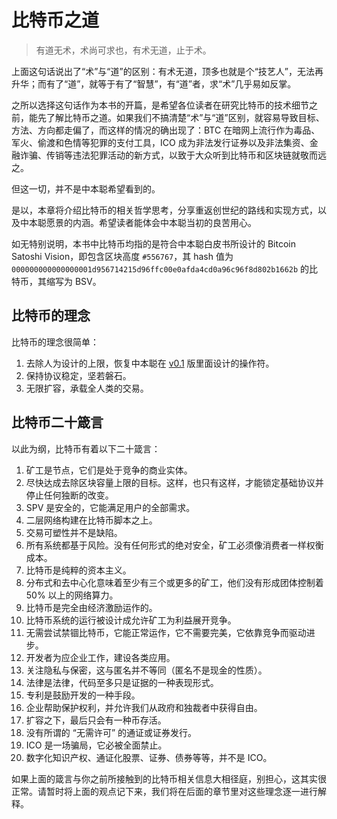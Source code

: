 # 比特币之道

> 有道无术，术尚可求也，有术无道，止于术。

上面这句话说出了“术”与“道”的区别：有术无道，顶多也就是个“技艺人”，无法再升华；而有了“道”，就等于有了“智慧”，有“道”者，求“术”几乎易如反掌。

之所以选择这句话作为本书的开篇，是希望各位读者在研究比特币的技术细节之前，能先了解比特币之道。如果我们不搞清楚“术”与“道”区别，就容易导致目标、方法、方向都走偏了，而这样的情况的确出现了：BTC 在暗网上流行作为毒品、军火、偷渡和色情等犯罪的支付工具，ICO 成为非法发行证券以及非法集资、金融诈骗、传销等违法犯罪活动的新方式，以致于大众听到比特币和区块链就敬而远之。

但这一切，并不是中本聪希望看到的。

是以，本章将介绍比特币的相关哲学思考，分享重返创世纪的路线和实现方式，以及中本聪愿景的内涵。希望读者能体会中本聪当初的良苦用心。

如无特别说明，本书中比特币均指的是符合中本聪白皮书所设计的 Bitcoin Satoshi Vision，即包含区块高度 `#556767`，其 hash 值为 `000000000000000001d956714215d96ffc00e0afda4cd0a96c96f8d802b1662b` 的比特币，其缩写为 BSV。

## 比特币的理念

比特币的理念很简单：

1. 去除人为设计的上限，恢复中本聪在 [v0.1](https://github.com/trottier/original-bitcoin) 版里面设计的操作符。
2. 保持协议稳定，坚若磐石。
3. 无限扩容，承载全人类的交易。

## 比特币二十箴言

以此为纲，比特币有着以下二十箴言：

1. 矿工是节点，它们是处于竞争的商业实体。
1. 尽快达成去除区块容量上限的目标。这样，也只有这样，才能锁定基础协议并停止任何独断的改变。
1. SPV 是安全的，它能满足用户的全部需求。
1. 二层网络构建在比特币脚本之上。
1. 交易可塑性并不是缺陷。
1. 所有系统都基于风险。没有任何形式的绝对安全，矿工必须像消费者一样权衡成本。
1. 比特币是纯粹的资本主义。
1. 分布式和去中心化意味着至少有三个或更多的矿工，他们没有形成团体控制着 50% 以上的网络算力。
1. 比特币是完全由经济激励运作的。
1. 比特币系统的运行被设计成允许矿工为利益展开竞争。
1. 无需尝试禁锢比特币，它能正常运作，它不需要完美，它依靠竞争而驱动进步。
1. 开发者为应企业工作，建设各类应用。
1. 关注隐私与保密，这与匿名并不等同（匿名不是现金的性质）。
1. 法律是法律，代码至多只是证据的一种表现形式。
1. 专利是鼓励开发的一种手段。
1. 企业帮助保护权利，并允许我们从政府和独裁者中获得自由。
1. 扩容之下，最后只会有一种币存活。
1. 没有所谓的 “无需许可” 的通证或证券发行。
1. ICO 是一场骗局，它必被全面禁止。
1. 数字化知识产权、通证化股票、证券、债券等等，并不是 ICO。

如果上面的箴言与你之前所接触到的比特币相关信息大相径庭，别担心，这其实很正常。请暂时将上面的观点记下来，我们将在后面的章节里对这些理念逐一进行解释。
